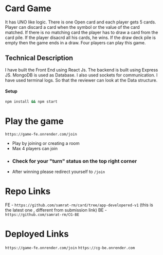 
# Card Game 
It has UNO like logic. There is one Open card and each player gets 5 cards. Player can discard a card when the symbol or the value of the card matched. If there is no matching card the player has to draw a card from the card pile. If the player disacrd all his cards, he wins. If the draw deck pile is empty then the game ends in a draw. Four players can play this game. 

## Technical Description 
I have built the Front End using React Js. The backend is built using Express JS. MongoDB is used as Database. I also used sockets for communication.
I have used terminal logs. So that the reviewer can look at the Data structure. 

#### Setup

```bash
npm install && npm start
```


# Play the game 
``` https://game-fe.onrender.com/join ```
- Play by joining or creating a room 
- Max 4 players can join 
- ### Check for your "turn" status on the top right corner 
- After winning please redirect yourself to `/join`


# Repo Links 

FE - `https://github.com/samrat-rm/card/tree/app-developered-v1` (this is the latest one , different from submission link)
BE - `https://github.com/samrat-rm/CG-BE` 

# Deployed Links 
``` https://game-fe.onrender.com/join ```
``` https://cg-be.onrender.com ```

